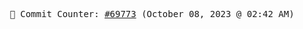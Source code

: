 <p align="center">
    <samp>
        📮 Commit Counter: <a href="https://github.com/Javascript-void0/Javascript-void0/commits/main">#69773</a> (October 08, 2023 @ 02:42 AM)
    </samp>
</p>